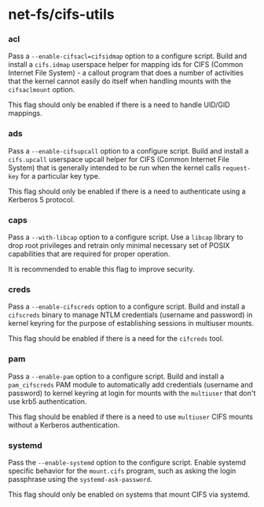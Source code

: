 # net-fs/cifs-utils

### acl
Pass a `--enable-cifsacl=cifsidmap` option to a configure script. Build and install a `cifs.idmap` userspace helper for mapping ids for CIFS (Common Internet File System) - a callout program that does a number of activities that the kernel cannot easily do itself when handling mounts with the `cifsaclmount` option.

This flag should only be enabled if there is a need to handle UID/GID mappings.

### ads
Pass a `--enable-cifsupcall` option to a configure script. Build and install a `cifs.upcall` userspace upcall helper for CIFS (Common Internet File System) that is generally intended to be run when the kernel calls `request-key` for a particular key type.

This flag should only be enabled if there is a need to authenticate using a Kerberos 5 protocol.

### caps
Pass a `--with-libcap` option to a configure script. Use a `libcap` library to drop root privileges and retrain only minimal necessary set of POSIX capabilities that are required for proper operation.

It is recommended to enable this flag to improve security.

### creds
Pass a `--enable-cifscreds` option to a configure script. Build and install a `cifscreds` binary to manage NTLM credentials (username and password) in kernel keyring for the purpose of establishing sessions in multiuser mounts.

This flag should be enabled if there is a need for the `cifcreds` tool.

### pam
Pass a `--enable-pam` option to a configure script. Build and install a `pam_cifscreds` PAM module to automatically add credentials (username and password) to kernel keyring at login for mounts with the `multiuser` that don't use krb5 authentication.

This flag should be enabled if there is a need to use `multiuser` CIFS mounts without a Kerberos authentication.

### systemd
Pass the `--enable-systemd` option to the configure script. Enable systemd specific behavior for the `mount.cifs` program, such as asking the login passphrase using the `systemd-ask-password`.

This flag should only be enabled on systems that mount CIFS via systemd.
